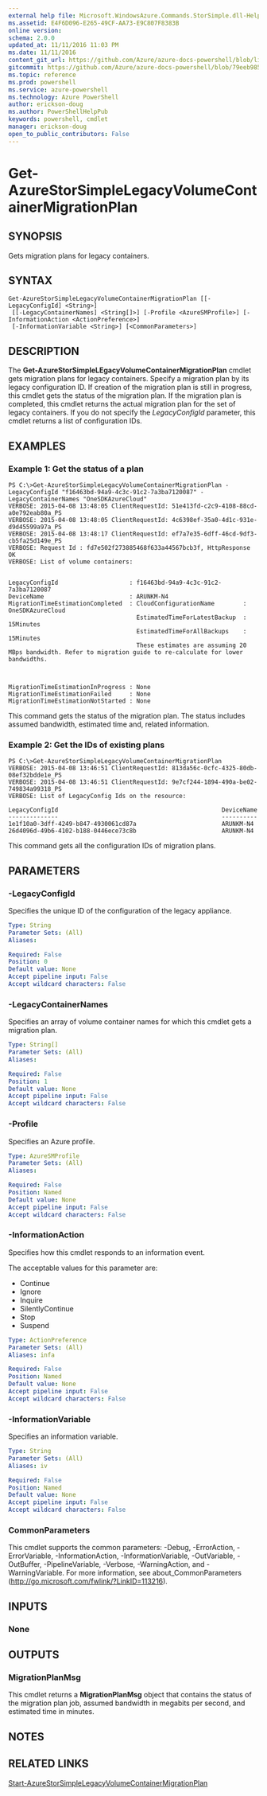 ```yaml
---
external help file: Microsoft.WindowsAzure.Commands.StorSimple.dll-Help.xml
ms.assetid: E4F6D096-E265-49CF-AA73-E9C807F8383B
online version: 
schema: 2.0.0
updated_at: 11/11/2016 11:03 PM
ms.date: 11/11/2016
content_git_url: https://github.com/Azure/azure-docs-powershell/blob/live/azureps-cmdlets-docs/ServiceManagement/Azure.StorSimple/v3.1.0/Get-AzureStorSimpleLegacyVolumeContainerMigrationPlan.md
gitcommit: https://github.com/Azure/azure-docs-powershell/blob/79eeb985ea480979357fb4695832a0c3d29a48bf/azureps-cmdlets-docs/ServiceManagement/Azure.StorSimple/v3.1.0/Get-AzureStorSimpleLegacyVolumeContainerMigrationPlan.md
ms.topic: reference
ms.prod: powershell
ms.service: azure-powershell
ms.technology: Azure PowerShell
author: erickson-doug
ms.author: PowerShellHelpPub
keywords: powershell, cmdlet
manager: erickson-doug
open_to_public_contributors: False
---
```


# Get-AzureStorSimpleLegacyVolumeContainerMigrationPlan

## SYNOPSIS
Gets migration plans for legacy containers.

## SYNTAX

```
Get-AzureStorSimpleLegacyVolumeContainerMigrationPlan [[-LegacyConfigId] <String>]
 [[-LegacyContainerNames] <String[]>] [-Profile <AzureSMProfile>] [-InformationAction <ActionPreference>]
 [-InformationVariable <String>] [<CommonParameters>]
```

## DESCRIPTION
The **Get-AzureStorSimpleLEgacyVolumeContainerMigrationPlan** cmdlet gets migration plans for legacy containers.
Specify a migration plan by its legacy configuration ID.
If creation of the migration plan is still in progress, this cmdlet gets the status of the migration plan.
If the migration plan is completed, this cmdlet returns the actual migration plan for the set of legacy containers.
If you do not specify the *LegacyConfigId* parameter, this cmdlet returns a list of configuration IDs.

## EXAMPLES

### Example 1: Get the status of a plan
```
PS C:\>Get-AzureStorSimpleLegacyVolumeContainerMigrationPlan -LegacyConfigId "f16463bd-94a9-4c3c-91c2-7a3ba7120087" -LegacyContainerNames "OneSDKAzureCloud"
VERBOSE: 2015-04-08 13:48:05 ClientRequestId: 51e413fd-c2c9-4108-88cd-a0e792eab80a_PS
VERBOSE: 2015-04-08 13:48:05 ClientRequestId: 4c6398ef-35a0-4d1c-931e-d9d45599a97a_PS
VERBOSE: 2015-04-08 13:48:17 ClientRequestId: ef7a7e35-6dff-46cd-9df3-cb5fa25d149e_PS
VERBOSE: Request Id : fd7e502f273885468f633a44567bcb3f, HttpResponse OK
VERBOSE: List of volume containers: 


LegacyConfigId                    : f16463bd-94a9-4c3c-91c2-7a3ba7120087
DeviceName                        : ARUNKM-N4
MigrationTimeEstimationCompleted  : CloudConfigurationName        : OneSDKAzureCloud
                                    EstimatedTimeForLatestBackup  : 15Minutes
                                    EstimatedTimeForAllBackups    : 15Minutes
                                    These estimates are assuming 20 MBps bandwidth. Refer to migration guide to re-calculate for lower bandwidths. 



MigrationTimeEstimationInProgress : None
MigrationTimeEstimationFailed     : None
MigrationTimeEstimationNotStarted : None
```

This command gets the status of the migration plan.
The status includes assumed bandwidth, estimated time and, related information.

### Example 2: Get the IDs of existing plans
```
PS C:\>Get-AzureStorSimpleLegacyVolumeContainerMigrationPlan
VERBOSE: 2015-04-08 13:46:51 ClientRequestId: 813da56c-0cfc-4325-80db-08ef32bdde1e_PS
VERBOSE: 2015-04-08 13:46:51 ClientRequestId: 9e7cf244-1894-490a-be02-749834a99318_PS
VERBOSE: List of LegacyConfig Ids on the resource: 

LegacyConfigId                                              DeviceName
--------------                                              ----------
1e1f10a0-3dff-4249-b847-4930061cd87a                        ARUNKM-N4
26d4096d-49b6-4102-b188-0446ece73c8b                        ARUNKM-N4
```

This command gets all the configuration IDs of migration plans.

## PARAMETERS

### -LegacyConfigId
Specifies the unique ID of the configuration of the legacy appliance.

```yaml
Type: String
Parameter Sets: (All)
Aliases: 

Required: False
Position: 0
Default value: None
Accept pipeline input: False
Accept wildcard characters: False
```

### -LegacyContainerNames
Specifies an array of volume container names for which this cmdlet gets a migration plan.

```yaml
Type: String[]
Parameter Sets: (All)
Aliases: 

Required: False
Position: 1
Default value: None
Accept pipeline input: False
Accept wildcard characters: False
```

### -Profile
Specifies an Azure profile.

```yaml
Type: AzureSMProfile
Parameter Sets: (All)
Aliases: 

Required: False
Position: Named
Default value: None
Accept pipeline input: False
Accept wildcard characters: False
```

### -InformationAction
Specifies how this cmdlet responds to an information event.

The acceptable values for this parameter are:

- Continue
- Ignore
- Inquire
- SilentlyContinue
- Stop
- Suspend

```yaml
Type: ActionPreference
Parameter Sets: (All)
Aliases: infa

Required: False
Position: Named
Default value: None
Accept pipeline input: False
Accept wildcard characters: False
```

### -InformationVariable
Specifies an information variable.

```yaml
Type: String
Parameter Sets: (All)
Aliases: iv

Required: False
Position: Named
Default value: None
Accept pipeline input: False
Accept wildcard characters: False
```

### CommonParameters
This cmdlet supports the common parameters: -Debug, -ErrorAction, -ErrorVariable, -InformationAction, -InformationVariable, -OutVariable, -OutBuffer, -PipelineVariable, -Verbose, -WarningAction, and -WarningVariable. For more information, see about_CommonParameters (http://go.microsoft.com/fwlink/?LinkID=113216).

## INPUTS

### None

## OUTPUTS

### MigrationPlanMsg
This cmdlet returns a **MigrationPlanMsg** object that contains the status of the migration plan job, assumed bandwidth in megabits per second, and estimated time in minutes.

## NOTES

## RELATED LINKS

[Start-AzureStorSimpleLegacyVolumeContainerMigrationPlan](xref:ServiceManagement/Azure.StorSimple/v3.1.0/Start-AzureStorSimpleLegacyVolumeContainerMigrationPlan.md)


